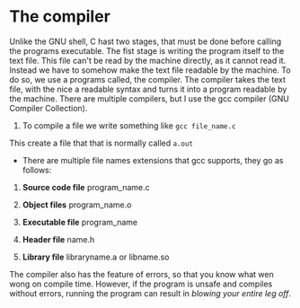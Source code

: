# The compiler

Unlike the GNU shell, C hast two stages, that must be done before calling the programs executable. The fist stage is writing the program itself to the text file. This file can't be read by the machine directly, as it cannot read it. Instead we have to somehow make the text file readable by the machine. To do so, we use a programs called, the compiler. The compiler takes the text file, with the nice a readable syntax and turns it into a program readable by the machine. There are multiple compilers, but I use the gcc compiler (GNU Compiler Collection).

1. To compile a file we write something like `gcc file_name.c`

This create a file that that is normally called `a.out`

- There are multiple file names extensions that gcc supports, they go as follows:

1. **Source code file** program_name.c

2. **Object files** program_name.o

3. **Executable file** program_name

4. **Header file** name.h

5. **Library file** libraryname.a or libname.so

The compiler also has the feature of errors, so that you know what wen wong on compile time. However, if the program is unsafe and compiles without errors, running the program can result in _blowing your entire leg off_.
